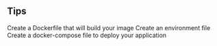 ## Tips

Create a Dockerfile that will build your image 
Create an environment file 
Create a docker-compose file to deploy your application